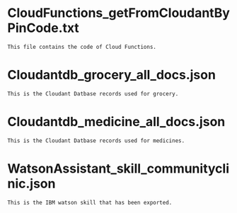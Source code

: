 # CloudFunctions_getFromCloudantByPinCode.txt
    This file contains the code of Cloud Functions.

# Cloudantdb_grocery_all_docs.json
    This is the Cloudant Datbase records used for grocery.

# Cloudantdb_medicine_all_docs.json
    This is the Cloudant Datbase records used for medicines.

# WatsonAssistant_skill_communityclinic.json
    This is the IBM watson skill that has been exported.
